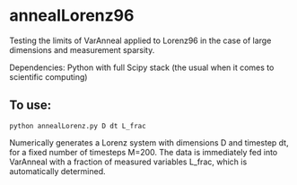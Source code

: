 # annealLorenz96
Testing the limits of VarAnneal applied to Lorenz96 in the case of large dimensions and measurement sparsity.

Dependencies:
Python with full Scipy stack (the usual when it comes to scientific computing)

## To use:

	python annealLorenz.py D dt L_frac
Numerically generates a Lorenz system with dimensions D and timestep dt, for a fixed number of timesteps M=200. The data is immediately fed into VarAnneal with a fraction of measured variables L_frac, which is automatically determined.
